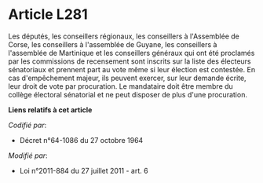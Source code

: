 # Article L281

Les députés, les conseillers régionaux, les conseillers à l'Assemblée de Corse, les conseillers à l'assemblée de Guyane, les
conseillers à l'assemblée de Martinique et les conseillers généraux qui ont été proclamés par les commissions de recensement
sont inscrits sur la liste des électeurs sénatoriaux et prennent part au vote même si leur élection est contestée. En cas
d'empêchement majeur, ils peuvent exercer, sur leur demande écrite, leur droit de vote par procuration. Le mandataire doit
être membre du collège électoral sénatorial et ne peut disposer de plus d'une procuration.

**Liens relatifs à cet article**

_Codifié par_:

  - Décret n°64-1086 du 27 octobre 1964

_Modifié par_:

  - Loi n°2011-884 du 27 juillet 2011 - art. 6
